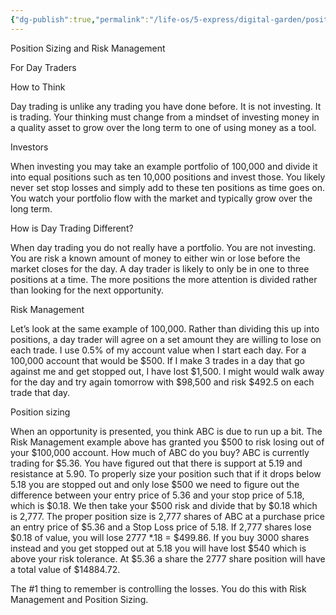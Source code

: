 ```yaml
---
{"dg-publish":true,"permalink":"/life-os/5-express/digital-garden/position-sizing-and-risk-management/"}
---
```




Position Sizing and Risk Management 

For Day Traders 

How to Think 

Day trading is unlike any trading you have done before. It is not investing. It is trading. Your thinking must change from a mindset of investing money in a quality asset to grow over the long term to one of using money as a tool. 

Investors 

When investing you may take an example portfolio of 100,000 and divide it into equal positions such as ten 10,000 positions and invest those. You likely never set stop losses and simply add to these ten positions as time goes on. You watch your portfolio flow with the market and typically grow over the long term. 

How is Day Trading Different? 

When day trading you do not really have a portfolio. You are not investing. You are risk a known amount of money to either win or lose before the market closes for the day. A day trader is likely to only be in one to three positions at a time. The more positions the more attention is divided rather than looking for the next opportunity.  

Risk Management 

Let’s look at the same example of 100,000. Rather than dividing this up into positions, a day trader will agree on a set amount they are willing to lose on each trade. I use 0.5% of my account value when I start each day. For a 100,000 account that would be $500. If I make 3 trades in a day that go against me and get stopped out, I have lost $1,500. I might would walk away for the day and try again tomorrow with $98,500 and risk $492.5 on each trade that day. 

Position sizing 

When an opportunity is presented, you think ABC is due to run up a bit. The Risk Management example above has granted you $500 to risk losing out of your $100,000 account. How much of ABC do you buy? ABC is currently trading for $5.36. You have figured out that there is support at 5.19 and resistance at 5.90. To properly size your position such that if it drops below 5.18 you are stopped out and only lose $500 we need to figure out the difference between your entry price of 5.36 and your stop price of 5.18, which is $0.18. We then take your $500 risk and divide that by $0.18 which is 2,777. The proper position size is 2,777 shares of ABC at a purchase price an entry price of $5.36 and a Stop Loss price of 5.18. If 2,777 shares lose $0.18 of value, you will lose 2777 *.18 = $499.86. If you buy 3000 shares instead and you get stopped out at 5.18 you will have lost $540 which is above your risk tolerance. At $5.36 a share the 2777 share position will have a total value of $14884.72. 

The #1 thing to remember is controlling the losses. You do this with Risk Management and Position Sizing.